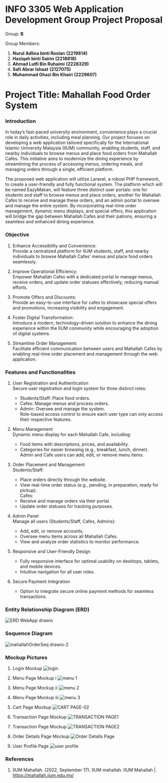 # INFO 3305 Web Application Development Group Project Proposal

Group: __B__
 
Group Members: 
1. __Nurul Adlina binti Roslan__  __(2219814)__
2. __Haziqah binti Sairin__ __(2218818)__
3. __Ahmad Lutfi Bin Ruhaimi__  __(2228329)__
4. __Safi Abrar Ishaat__  __(2127075)__
5. __Muhammad Ghazi Bin Khairi__  __(2229607)__

# Project Title: __Mahallah Food Order System__

### Introduction
In today’s fast-paced university environment, convenience plays a crucial role in daily activities, including meal planning. Our project focuses on developing a web application tailored specifically for the International Islamic University Malaysia (IIUM) community, enabling students, staff, and nearby individuals to browse menus and place food orders from Mahallah Cafes. This initiative aims to modernize the dining experience by streamlining the process of accessing menus, ordering meals, and managing orders through a single, efficient platform.

The proposed web application will utilize Laravel, a robust PHP framework, to create a user-friendly and fully functional system. The platform which will be named EazyMakan, will feature three distinct user portals: one for students and staff to browse menus and place orders, another for Mahallah Cafes to receive and manage these orders, and an admin portal to oversee and manage the entire system. By incorporating real-time order management, dynamic menu displays, and special offers, this application will bridge the gap between Mahallah Cafes and their patrons, ensuring a seamless and enhanced dining experience.

### Objective
1. Enhance Accessibility and Convenience:<br />
   Provide a centralized platform for IIUM students, staff, and nearby individuals to browse Mahallah Cafes' menus and place food orders seamlessly.

2. Improve Operational Efficiency:<br />
   Empower Mahallah Cafes with a dedicated portal to manage menus, receive orders, and update order statuses effectively, reducing manual efforts.

3. Promote Offers and Discounts:<br />
   Provide an easy-to-use interface for cafes to showcase special offers and promotions, increasing visibility and engagement.

4. Foster Digital Transformation:<br />
   Introduce a modern, technology-driven solution to enhance the dining experience within the IIUM community while encouraging the adoption of digital systems.

5. Streamline Order Management:<br />
   Facilitate efficient communication between users and Mahallah Cafes by enabling real-time order placement and management through the web application.

### Features and Functionalities
1. User Registration and Authentication<br />
   Secure user registration and login system for three distinct roles:
      - Students/Staff: Place food orders.
      - Cafes: Manage menus and process orders.
      - Admin: Oversee and manage the system.<br />
   Role-based access control to ensure each user type can only access their respective features.

2. Menu Management<br />
   Dynamic menu display for each Mahallah Cafe, including:
      - Food items with descriptions, prices, and availability.
      - Categories for easier browsing (e.g., breakfast, lunch, dinner).<br />
   Admin and Cafe users can add, edit, or remove menu items.

3. Order Placement and Management<br />
   Students/Staff:
      - Place orders directly through the website.
      - View real-time order status (e.g., pending, in preparation, ready for pickup).<br />
   Cafes:
      - Receive and manage orders via their portal.
      - Update order statuses for tracking purposes.

4. Admin Panel<br />
   Manage all users (Students/Staff, Cafes, Admins):
      - Add, edit, or remove accounts.<br />
      - Oversee menu items across all Mahallah Cafes.<br />
      - View and analyze order statistics to monitor performance.

5. Responsive and User-Friendly Design
   - Fully responsive interface for optimal usability on desktops, tablets, and mobile devices.
   - Intuitive navigation for all user roles.

6. Secure Payment Integration
   - Option to integrate secure online payment methods for seamless transactions.

### Entity Relationship Diagram (ERD)
![ERD WebApp drawio](https://github.com/user-attachments/assets/24a3c4ca-dcf4-4b7b-b5ee-c99bb33ca60a)

### Sequence Diagram
![mahallahOrderSeq drawio-2](https://github.com/user-attachments/assets/1a0c5f88-1c53-4744-9c58-81461c1c21e9)

### Mockup Pictures

1. Login Mockup
   ![login](https://github.com/user-attachments/assets/11521a00-38c9-4f59-8f98-fd0800d4b98e)

2. Menu Page Mockup i
   ![menu 1](https://github.com/user-attachments/assets/35f5d3f4-ae2c-4b14-800f-54ccec784860)

3. Menu Page Mockup ii
   ![menu 2](https://github.com/user-attachments/assets/6de9a15f-1df9-416a-bbb8-ee57b879621f)

4. Menu Page Mockup iii
   ![menu 3](https://github.com/user-attachments/assets/abe4f4c2-c3ad-43f1-99bc-67c9ec286ab5)

5. Cart Page Mockup
   ![CART PAGE-02](https://github.com/user-attachments/assets/44da5419-70c1-4d16-b336-0ce61e71d549)

6. Transaction Page Mockup 
   ![TRANSACTION PAGE1](https://github.com/user-attachments/assets/51452b17-71d4-4fee-9fdf-eee8040eb96b)

7. Transaction Page Mockup 
   ![TRANSACTION PAGE2](https://github.com/user-attachments/assets/9ab91b9d-9a7c-4395-88ca-0743c86089d9)

8. Order Details Page Mockup
   ![Order Detalls Page](https://github.com/user-attachments/assets/91d2eba9-04a8-4854-82dc-1c554ad2f437)

10. User Profile Page
   ![user profile](https://github.com/user-attachments/assets/a503cc3e-fb24-4f2d-a3be-f9abfab2e019)


### References
1. IIUM Mahallah. (2022, September 17). IIUM mahallah. IIUM Mahallah |. https://mahallah.iium.edu.my/
